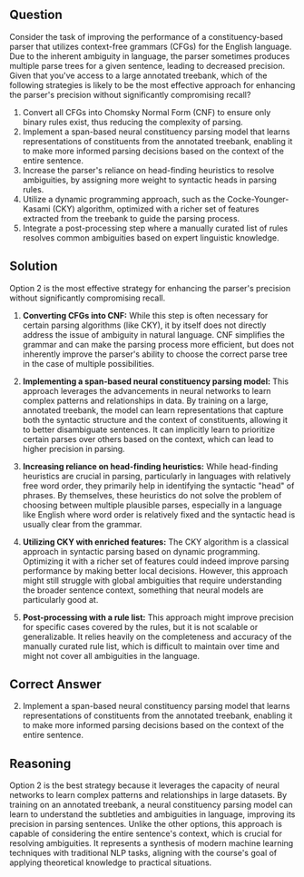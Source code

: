 ## Question
Consider the task of improving the performance of a constituency-based parser that utilizes context-free grammars (CFGs) for the English language. Due to the inherent ambiguity in language, the parser sometimes produces multiple parse trees for a given sentence, leading to decreased precision. Given that you've access to a large annotated treebank, which of the following strategies is likely to be the most effective approach for enhancing the parser's precision without significantly compromising recall?

1. Convert all CFGs into Chomsky Normal Form (CNF) to ensure only binary rules exist, thus reducing the complexity of parsing.
2. Implement a span-based neural constituency parsing model that learns representations of constituents from the annotated treebank, enabling it to make more informed parsing decisions based on the context of the entire sentence.
3. Increase the parser's reliance on head-finding heuristics to resolve ambiguities, by assigning more weight to syntactic heads in parsing rules.
4. Utilize a dynamic programming approach, such as the Cocke-Younger-Kasami (CKY) algorithm, optimized with a richer set of features extracted from the treebank to guide the parsing process.
5. Integrate a post-processing step where a manually curated list of rules resolves common ambiguities based on expert linguistic knowledge.

## Solution

Option 2 is the most effective strategy for enhancing the parser's precision without significantly compromising recall.

1. **Converting CFGs into CNF:** While this step is often necessary for certain parsing algorithms (like CKY), it by itself does not directly address the issue of ambiguity in natural language. CNF simplifies the grammar and can make the parsing process more efficient, but does not inherently improve the parser's ability to choose the correct parse tree in the case of multiple possibilities.

2. **Implementing a span-based neural constituency parsing model:** This approach leverages the advancements in neural networks to learn complex patterns and relationships in data. By training on a large, annotated treebank, the model can learn representations that capture both the syntactic structure and the context of constituents, allowing it to better disambiguate sentences. It can implicitly learn to prioritize certain parses over others based on the context, which can lead to higher precision in parsing.

3. **Increasing reliance on head-finding heuristics:** While head-finding heuristics are crucial in parsing, particularly in languages with relatively free word order, they primarily help in identifying the syntactic "head" of phrases. By themselves, these heuristics do not solve the problem of choosing between multiple plausible parses, especially in a language like English where word order is relatively fixed and the syntactic head is usually clear from the grammar.

4. **Utilizing CKY with enriched features:** The CKY algorithm is a classical approach in syntactic parsing based on dynamic programming. Optimizing it with a richer set of features could indeed improve parsing performance by making better local decisions. However, this approach might still struggle with global ambiguities that require understanding the broader sentence context, something that neural models are particularly good at.

5. **Post-processing with a rule list:** This approach might improve precision for specific cases covered by the rules, but it is not scalable or generalizable. It relies heavily on the completeness and accuracy of the manually curated rule list, which is difficult to maintain over time and might not cover all ambiguities in the language.

## Correct Answer

2. Implement a span-based neural constituency parsing model that learns representations of constituents from the annotated treebank, enabling it to make more informed parsing decisions based on the context of the entire sentence.

## Reasoning

Option 2 is the best strategy because it leverages the capacity of neural networks to learn complex patterns and relationships in large datasets. By training on an annotated treebank, a neural constituency parsing model can learn to understand the subtleties and ambiguities in language, improving its precision in parsing sentences. Unlike the other options, this approach is capable of considering the entire sentence's context, which is crucial for resolving ambiguities. It represents a synthesis of modern machine learning techniques with traditional NLP tasks, aligning with the course's goal of applying theoretical knowledge to practical situations.